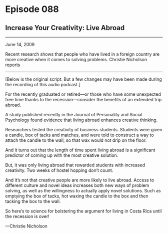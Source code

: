 # Episode 088

## Increase Your Creativity: Live Abroad

---

June 14, 2009

Recent research shows that people who have lived in a foreign country are more creative when it comes to solving problems. Christie Nicholson reports

---

[Below is the original script. But a few changes may have been made during the recording of this audio podcast.]

For the recently graduated or retired—or those who have some unexpected free time thanks to the recession—consider the benefits of an extended trip abroad.

A study published recently in the Journal of Personality and Social Psychology found evidence that living abroad enhances creative thinking.

Researchers tested the creativity of business students. Students were given a candle, box of tacks and matches, and were told to construct a way to attach the candle to the wall, so that wax would not drip on the floor.

And it turns out that the length of time spent living abroad is a significant predictor of coming up with the most creative solution.

But, it was only living abroad that rewarded students with increased creativity. Two weeks of hostel hopping don’t count.

And it’s not that creative people are more likely to live abroad. Access to different culture and novel ideas increases both new ways of problem solving, as well as the willingness to actually apply novel solutions. Such as emptying the box of tacks, hot waxing the candle to the box and then tacking the box to the wall.

So here’s to science for bolstering the argument for living in Costa Rica until the recession is over!

—Christie Nicholson

